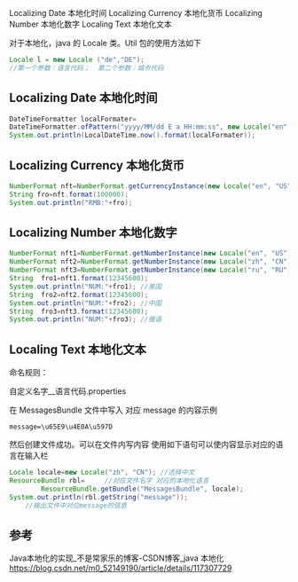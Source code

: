 Localizing Date 本地化时间
Localizing Currency 本地化货币
Localizing Number 本地化数字
Localing Text 本地化文本

对于本地化，java 的 Locale 类。Util 包的使用方法如下

```java
Locale l = new Locale ("de","DE");
//第一个参数：语言代码；  第二个参数：城市代码
```

## Localizing Date 本地化时间

```java
DateTimeFormatter localFormater=
DateTimeFormatter.ofPattern("yyyy/MM/dd E a HH:mm:ss", new Locale("en", "US"));
System.out.println(LocalDateTime.now().format(localFormater));
```

## Localizing Currency 本地化货币

```java
NumberFormat nft=NumberFormat.getCurrencyInstance(new Locale("en", "US"));
String fro=nft.format(100000);
System.out.println("RMB:"+fro);
```

## Localizing Number 本地化数字

```java
NumberFormat nft1=NumberFormat.getNumberInstance(new Locale("en", "US"));
NumberFormat nft2=NumberFormat.getNumberInstance(new Locale("zh", "CN"));
NumberFormat nft3=NumberFormat.getNumberInstance(new Locale("ru", "RU"));
String  fro1=nft1.format(12345600);
System.out.println("NUM:"+fro1); //美国
String  fro2=nft2.format(12345600);
System.out.println("NUM:"+fro2); //中国
String  fro3=nft3.format(12345600);
System.out.println("NUM:"+fro3); //俄语
```

## Localing Text 本地化文本

命名规则：

自定义名字__语言代码.properties

在 MessagesBundle 文件中写入 对应 message 的内容示例

```properties
message=\u65E9\u4E0A\u597D
```

然后创建文件成功。可以在文件内写内容 使用如下语句可以使内容显示对应的语言在输入栏

```java
Locale locale=new Locale("zh", "CN"); //选择中文
ResourceBundle rbl=     //对应文件名字 对应的本地化语言
        ResourceBundle.getBundle("MessagesBundle", locale);
System.out.println(rbl.getString("message"));
    //输出文件中对应message的信息
```

## 参考

Java本地化的实现_不是常家乐的博客-CSDN博客_java 本地化
<https://blog.csdn.net/m0_52149190/article/details/117307729>
